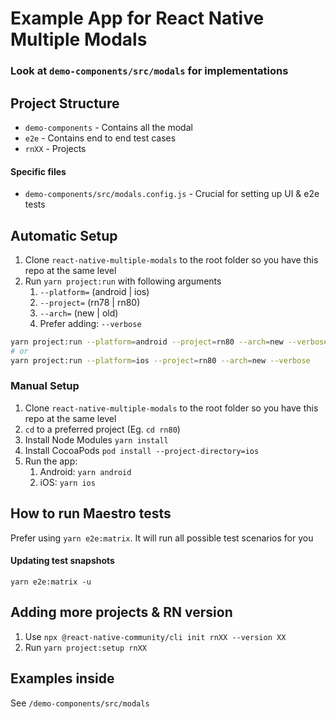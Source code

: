 # Example App for React Native Multiple Modals

### Look at `demo-components/src/modals` for implementations

## Project Structure

- `demo-components` - Contains all the modal
- `e2e` - Contains end to end test cases
- `rnXX` - Projects

#### Specific files

- `demo-components/src/modals.config.js` - Crucial for setting up UI & e2e tests

## Automatic Setup

1. Clone `react-native-multiple-modals` to the root folder so you have this repo at the same level
1. Run `yarn project:run` with following arguments
   1. `--platform=` (android | ios)
   1. `--project=` (rn78 | rn80)
   1. `--arch=` (new | old)
   1. Prefer adding: `--verbose`

```sh
yarn project:run --platform=android --project=rn80 --arch=new --verbose
# or
yarn project:run --platform=ios --project=rn80 --arch=new --verbose
```

### Manual Setup

1. Clone `react-native-multiple-modals` to the root folder so you have this repo at the same level
1. `cd` to a preferred project (Eg. `cd rn80`)
1. Install Node Modules `yarn install`
1. Install CocoaPods `pod install --project-directory=ios`
1. Run the app:
   1. Android: `yarn android`
   1. iOS: `yarn ios`

## How to run Maestro tests

Prefer using `yarn e2e:matrix`. It will run all possible test scenarios for you

#### Updating test snapshots

`yarn e2e:matrix -u`

## Adding more projects & RN version

1. Use `npx @react-native-community/cli init rnXX --version XX`
2. Run `yarn project:setup rnXX`

## Examples inside

See `/demo-components/src/modals`
